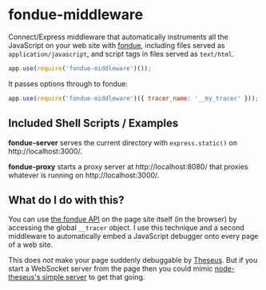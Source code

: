 fondue-middleware
=================

Connect/Express middleware that automatically instruments all the JavaScript on your web site with [fondue](https://github.com/adobe-research/fondue), including files served as `application/javascript`, and script tags in files served as `text/html`.

```javascript
app.use(require('fondue-middleware')());
```

It passes options through to fondue:

```javascript
app.use(require('fondue-middleware')({ tracer_name: '__my_tracer' }));
```

Included Shell Scripts / Examples
---------------------------------

**fondue-server** serves the current directory with `express.static()` on http://localhost:3000/.

**fondue-proxy** starts a proxy server at http://localhost:8080/ that proxies whatever is running on http://localhost:3000/.

What do I do with this?
-----------------------

You can use [the fondue API](https://github.com/adobe-research/fondue#use) on the page site itself (in the browser) by accessing the global `__tracer` object. I use this technique and a second middleware to automatically embed a JavaScript debugger onto every page of a web site.

This does *not* make your page suddenly debuggable by [Theseus](https://github.com/adobe-research/theseus). But if you start a WebSocket server from the page then you could mimic [node-theseus's simple server](https://github.com/adobe-research/node-theseus/blob/master/node-theseus.js#L94) to get that going.
